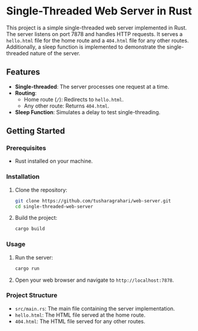 # Single-Threaded Web Server in Rust

This project is a simple single-threaded web server implemented in Rust. The server listens on port 7878 and handles HTTP requests. It serves a `hello.html` file for the home route and a `404.html` file for any other routes. Additionally, a sleep function is implemented to demonstrate the single-threaded nature of the server.

## Features

- **Single-threaded**: The server processes one request at a time.
- **Routing**:
  - Home route (`/`): Redirects to `hello.html`.
  - Any other route: Returns `404.html`.
- **Sleep Function**: Simulates a delay to test single-threading.

## Getting Started

### Prerequisites

- Rust installed on your machine.

### Installation

1. Clone the repository:
    ```sh
    git clone https://github.com/tusharagrahari/web-server.git
    cd single-threaded-web-server
    ```

2. Build the project:
    ```sh
    cargo build
    ```

### Usage

1. Run the server:
    ```sh
    cargo run
    ```

2. Open your web browser and navigate to `http://localhost:7878`.

### Project Structure

- `src/main.rs`: The main file containing the server implementation.
- `hello.html`: The HTML file served at the home route.
- `404.html`: The HTML file served for any other routes.
